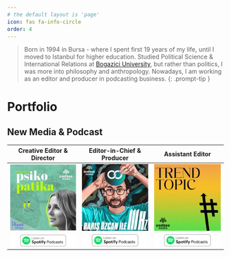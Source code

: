 ```yaml
---
# the default layout is 'page'
icon: fas fa-info-circle
order: 4
---
```


> Born in 1994 in Bursa - where I spent first 19 years of my life, until I moved to Istanbul for higher education. Studied Political Science & International Relations at [Bogazici University](https://bogazici.edu.tr/en-US/Index), but rather than politics, I was more into philosophy and anthropology. Nowadays, I am working as an editor and producer in podcasting business.
{: .prompt-tip }

# Portfolio

## New Media & Podcast

| Creative Editor & Director | Editor-in-Chief & Producer | Assistant Editor |
| ------------|--------|-------------|
|![Pınar Sabancı ile Psikopatika](/assets/img/psikopatika.jpg) | ![Barış Özcan ile 111 Hz](/assets/img/barisozcan.jpg) | ![Ozan Gündoğdu ile Trend Topic](/assets/img/trendtopic.jpg) |
| [![PPlisten](/assets/img/spotify.png)](https://open.spotify.com/show/3KpBHmhPaOCbFwdTShKL4F) | [![111listen](/assets/img/spotify.png)](https://open.spotify.com/show/5NbxzMRbuun0SIOh7GKMbk) | [![TTlisten](/assets/img/spotify.png)](https://open.spotify.com/show/7fryGzY77QapwhSlg3JVOl) |
